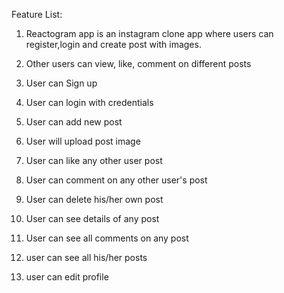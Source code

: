 Feature List:

1. Reactogram app is an instagram clone app where users can register,login and create post with images.

2. Other users can view, like, comment on different posts

3. User can Sign up

4. User can login with credentials

5. User can add new post

6. User will upload post image

7. User can like any other user post

8. User can comment on any other user's post

9. User can delete his/her own post

10. User can see details of any post

11. User can see all comments on any post

12. user can see all his/her posts

13. user can edit profile